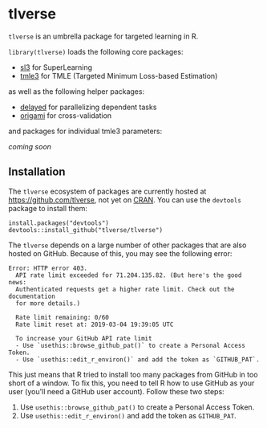 <!-- README.md is generated from README.Rmd. Please edit that file -->
tlverse
=======

`tlverse` is an umbrella package for targeted learning in R.

`library(tlverse)` loads the following core packages:

-   [sl3](https://jeremyrcoyle.github.io/sl3/) for SuperLearning
-   [tmle3](https://jeremyrcoyle.github.io/tmle3/) for TMLE (Targeted Minimum Loss-based Estimation)

as well as the following helper packages:

-   [delayed](https://github.com/jeremyrcoyle/delayed) for parallelizing dependent tasks
-   [origami](https://github.com/jeremyrcoyle/origami) for cross-validation

and packages for individual tmle3 parameters:

*coming soon*

Installation
------------

The `tlverse` ecosystem of packages are currently hosted at
https://github.com/tlverse, not yet on [CRAN](http://cran.r-project.org/). You
can use the `devtools` package to install them:

```{r installation, eval=FALSE}
install.packages("devtools")
devtools::install_github("tlverse/tlverse")
```

The `tlverse` depends on a large number of other packages that are also hosted
on GitHub. Because of this, you may see the following error:

```
Error: HTTP error 403.
  API rate limit exceeded for 71.204.135.82. (But here's the good news:
  Authenticated requests get a higher rate limit. Check out the documentation
  for more details.)

  Rate limit remaining: 0/60
  Rate limit reset at: 2019-03-04 19:39:05 UTC

  To increase your GitHub API rate limit
  - Use `usethis::browse_github_pat()` to create a Personal Access Token.
  - Use `usethis::edit_r_environ()` and add the token as `GITHUB_PAT`.
```

This just means that R tried to install too many packages from GitHub in too
short of a window. To fix this, you need to tell R how to use GitHub as your
user (you'll need a GitHub user account). Follow these two steps:

1. Use `usethis::browse_github_pat()` to create a Personal Access Token.
2. Use `usethis::edit_r_environ()` and add the token as `GITHUB_PAT`.
